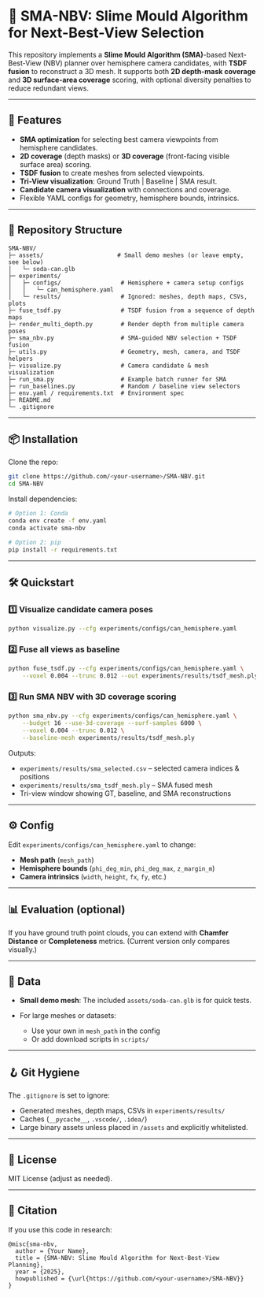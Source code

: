# 📸 SMA-NBV: Slime Mould Algorithm for Next-Best-View Selection

This repository implements a **Slime Mould Algorithm (SMA)**-based Next-Best-View (NBV) planner over hemisphere camera candidates, with **TSDF fusion** to reconstruct a 3D mesh.
It supports both **2D depth-mask coverage** and **3D surface-area coverage** scoring, with optional diversity penalties to reduce redundant views.

<!-- ![Tri-View Example](docs/tri_view_example.png) <sub>GT (left) | Baseline (center) | SMA (right)</sub> -->

---

## 🚀 Features

* **SMA optimization** for selecting best camera viewpoints from hemisphere candidates.
* **2D coverage** (depth masks) or **3D coverage** (front-facing visible surface area) scoring.
* **TSDF fusion** to create meshes from selected viewpoints.
* **Tri-View visualization**: Ground Truth | Baseline | SMA result.
* **Candidate camera visualization** with connections and coverage.
* Flexible YAML configs for geometry, hemisphere bounds, intrinsics.

---

## 📂 Repository Structure

```
SMA-NBV/
├─ assets/                     # Small demo meshes (or leave empty, see below)
│   └─ soda-can.glb
├─ experiments/
│   ├─ configs/                 # Hemisphere + camera setup configs
│   │   └─ can_hemisphere.yaml
│   └─ results/                 # Ignored: meshes, depth maps, CSVs, plots
├─ fuse_tsdf.py                 # TSDF fusion from a sequence of depth maps
├─ render_multi_depth.py        # Render depth from multiple camera poses
├─ sma_nbv.py                   # SMA-guided NBV selection + TSDF fusion
├─ utils.py                     # Geometry, mesh, camera, and TSDF helpers
├─ visualize.py                 # Camera candidate & mesh visualization
├─ run_sma.py                   # Example batch runner for SMA
├─ run_baselines.py             # Random / baseline view selectors
├─ env.yaml / requirements.txt  # Environment spec
├─ README.md
└─ .gitignore
```

---

## 📦 Installation

Clone the repo:

```bash
git clone https://github.com/<your-username>/SMA-NBV.git
cd SMA-NBV
```

Install dependencies:

```bash
# Option 1: Conda
conda env create -f env.yaml
conda activate sma-nbv

# Option 2: pip
pip install -r requirements.txt
```

---

## 🛠 Quickstart

### 1️⃣ Visualize candidate camera poses

```bash
python visualize.py --cfg experiments/configs/can_hemisphere.yaml
```

### 2️⃣ Fuse all views as baseline

```bash
python fuse_tsdf.py --cfg experiments/configs/can_hemisphere.yaml \
    --voxel 0.004 --trunc 0.012 --out experiments/results/tsdf_mesh.ply
```

### 3️⃣ Run SMA NBV with 3D coverage scoring

```bash
python sma_nbv.py --cfg experiments/configs/can_hemisphere.yaml \
    --budget 16 --use-3d-coverage --surf-samples 6000 \
    --voxel 0.004 --trunc 0.012 \
    --baseline-mesh experiments/results/tsdf_mesh.ply
```

Outputs:

* `experiments/results/sma_selected.csv` – selected camera indices & positions
* `experiments/results/sma_tsdf_mesh.ply` – SMA fused mesh
* Tri-view window showing GT, baseline, and SMA reconstructions

---

## ⚙ Config

Edit `experiments/configs/can_hemisphere.yaml` to change:

* **Mesh path** (`mesh_path`)
* **Hemisphere bounds** (`phi_deg_min`, `phi_deg_max`, `z_margin_m`)
* **Camera intrinsics** (`width`, `height`, `fx`, `fy`, etc.)

---

## 📊 Evaluation (optional)

If you have ground truth point clouds, you can extend with **Chamfer Distance** or **Completeness** metrics.
(Current version only compares visually.)

---

## 📁 Data

* **Small demo mesh**: The included `assets/soda-can.glb` is for quick tests.
* For large meshes or datasets:

  * Use your own in `mesh_path` in the config
  * Or add download scripts in `scripts/`

---

## 🪝 Git Hygiene

The `.gitignore` is set to ignore:

* Generated meshes, depth maps, CSVs in `experiments/results/`
* Caches (`__pycache__`, `.vscode/`, `.idea/`)
* Large binary assets unless placed in `/assets` and explicitly whitelisted.

---

## 📜 License

MIT License (adjust as needed).

---

## 🙌 Citation

If you use this code in research:

```
@misc{sma-nbv,
  author = {Your Name},
  title = {SMA-NBV: Slime Mould Algorithm for Next-Best-View Planning},
  year = {2025},
  howpublished = {\url{https://github.com/<your-username>/SMA-NBV}}
}
```
